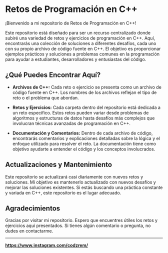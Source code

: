 # Retos de Programación en C++

¡Bienvenido a mi repositorio de Retos de Programación en C++!

Este repositorio está diseñado para ser un recurso centralizado donde subiré una variedad de retos y ejercicios de programación en C++. Aquí, encontrarás una colección de soluciones a diferentes desafíos, cada uno con su propio archivo de código fuente en C++. El objetivo es proporcionar ejemplos prácticos y soluciones a problemas comunes en la programación para ayudar a estudiantes, desarrolladores y entusiastas del código.

## ¿Qué Puedes Encontrar Aquí?

- **Archivos de C++:** Cada reto o ejercicio se presenta como un archivo de código fuente en C++. Los nombres de los archivos reflejan el tipo de reto o el problema que abordan.
  
- **Retos y Ejercicios:** Cada carpeta dentro del repositorio está dedicada a un reto específico. Estos retos pueden variar desde problemas de algoritmos y estructuras de datos hasta desafíos más complejos que involucran técnicas avanzadas de programación en C++.

- **Documentación y Comentarios:** Dentro de cada archivo de código, encontrarás comentarios y explicaciones detalladas sobre la lógica y el enfoque utilizado para resolver el reto. La documentación tiene como objetivo ayudarte a entender el código y los conceptos involucrados.

## Actualizaciones y Mantenimiento

Este repositorio se actualizará casi diariamente con nuevos retos y soluciones. Mi objetivo es mantenerlo actualizado con nuevos desafíos y mejorar las soluciones existentes. Si estás buscando una práctica constante y variada en C++, este repositorio es el lugar adecuado.

## Agradecimientos

Gracias por visitar mi repositorio. Espero que encuentres útiles los retos y ejercicios aquí presentados. Si tienes algún comentario o pregunta, no dudes en contactarme.

---

**https://www.instagram.com/codzrem/**
